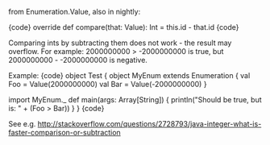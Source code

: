 from Enumeration.Value, also in nightly:

{code}
override def compare(that: Value): Int = this.id - that.id
{code}

Comparing ints by subtracting them does not work - the result may overflow. For example: 2000000000 > -2000000000 is true, but 2000000000 - -2000000000 is negative. 

Example:
{code}
object Test {
  object MyEnum extends Enumeration {
    val Foo = Value(2000000000)
    val Bar = Value(-2000000000)
  }

  import MyEnum._
  def main(args: Array[String]) {
    println("Should be true, but is: " + (Foo > Bar))
  }
}
{code}

See e.g. http://stackoverflow.com/questions/2728793/java-integer-what-is-faster-comparison-or-subtraction
